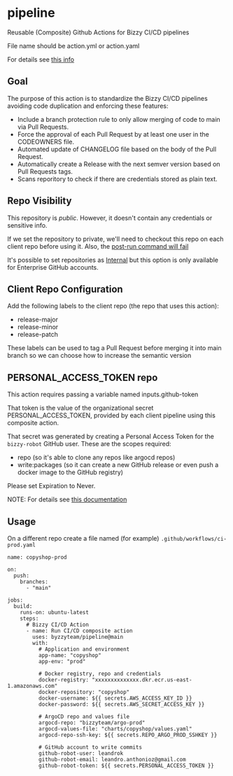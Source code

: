# pipeline

Reusable (Composite) Github Actions for Bizzy CI/CD pipelines

File name should be action.yml or action.yaml

For details see [this info](https://docs.github.com/en/actions/creating-actions/creating-a-composite-action)

## Goal

The purpose of this action is to standardize the Bizzy CI/CD pipelines avoiding code duplication and enforcing these features:

* Include a branch protection rule to only allow merging of code to main via Pull Requests.
* Force the approval of each Pull Request by at least one user in the CODEOWNERS file.
* Automated update of CHANGELOG file based on the body of the Pull Request.
* Automatically create a Release with the next semver version based on Pull Requests tags.
* Scans reporitory to check if there are credentials stored as plain text.

## Repo Visibility

This repository is *public*. However, it doesn't contain any credentials or sensitive info.

If we set the repository to private, we'll need to checkout this repo on each client repo before using it. Also, the [post-run command will fail](https://stackoverflow.com/questions/69034292/how-do-you-use-a-composite-action-that-exists-in-a-private-repository)

It's possible to set repositories as [Internal](https://dev.to/n3wt0n/finally-custom-github-actions-in-internal-repos-4l91) but this option is only available for Enterprise GitHub accounts.

## Client Repo Configuration

Add the following labels to the client repo (the repo that uses this action):

- release-major
- release-minor
- release-patch

These labels can be used to tag a Pull Request before merging it into main branch so we can choose how to increase the semantic version

## PERSONAL_ACCESS_TOKEN repo

This action requires passing a variable named inputs.github-token

That token is the value of the organizational secret PERSONAL_ACCESS_TOKEN, provided by each client pipeline using this composite action.

That secret was generated by creating a Personal Access Token for the `bizzy-robot` GitHub user. These are the scopes required:

- repo (so it's able to clone any repos like argocd repos)
- write:packages (so it can create a new GitHub release or even push a docker image to the GitHub registry)

Please set Expiration to Never.

NOTE: For details see [this documentation](https://docs.github.com/en/developers/apps/building-oauth-apps/scopes-for-oauth-apps)

## Usage

On a different repo create a file named (for example) `.github/workflows/ci-prod.yaml`

```
name: copyshop-prod

on:
  push:
    branches:
      - "main"

jobs:
  build:
    runs-on: ubuntu-latest
    steps:
      # Bizzy CI/CD Action 
      - name: Run CI/CD composite action
        uses: byzzyteam/pipeline@main
        with:
          # Application and environment
          app-name: "copyshop"
          app-env: "prod"

          # Docker registry, repo and credentials
          docker-registry: "xxxxxxxxxxxxxx.dkr.ecr.us-east-1.amazonaws.com"
          docker-repository: "copyshop"
          docker-username: ${{ secrets.AWS_ACCESS_KEY_ID }}
          docker-password: ${{ secrets.AWS_SECRET_ACCESS_KEY }}

          # ArgoCD repo and values file
          argocd-repo: "bizzyteam/argo-prod"
          argocd-values-file: "charts/copyshop/values.yaml"
          argocd-repo-ssh-key: ${{ secrets.REPO_ARGO_PROD_SSHKEY }}

          # GitHub account to write commits
          github-robot-user: leandrok
          github-robot-email: leandro.anthonioz@gmail.com
          github-robot-token: ${{ secrets.PERSONAL_ACCESS_TOKEN }}
```
